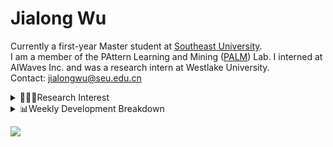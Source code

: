 #  Jialong Wu

Currently a first-year Master student at [Southeast University](https://www.seu.edu.cn/english/).<br>
I am a member of the PAttern Learning and Mining ([PALM](http://palm.seu.edu.cn/home.html)) Lab. I interned at AIWaves Inc. and was a research intern at Westlake University.<br>
Contact: jialongwu@seu.edu.cn
<details><summary>👨🏻‍💻Research Interest</summary>
My current research interests primarily encompass three aspects:

- Exploring the **synergies** between large-scale and small-scale models.
- Investigating the <strong>personalization and interactive</strong> abilities of LLMs.
- Utilizing  <strong>causal inference</strong>  to mitigate bias in conventional NLP tasks.

Recent works:
[Constituency Parsing using LLMs](https://arxiv.org/pdf/2310.19462.pdf), [Agents](https://arxiv.org/pdf/2309.07870.pdf)
</details>

<details><summary>📊Weekly Development Breakdown</summary>

<!--START_SECTION:waka-->

```txt
From: 27 November 2023 - To: 04 December 2023

Total Time: 20 hrs 20 mins

Python       11 hrs 33 mins  ██████████████▒░░░░░░░░░░   56.86 %
Bash         2 hrs 53 mins   ███▓░░░░░░░░░░░░░░░░░░░░░   14.26 %
Other        1 hr 35 mins    ██░░░░░░░░░░░░░░░░░░░░░░░   07.81 %
JSON         1 hr 21 mins    █▓░░░░░░░░░░░░░░░░░░░░░░░   06.69 %
TeX          1 hr 18 mins    █▓░░░░░░░░░░░░░░░░░░░░░░░   06.42 %
```

<!--END_SECTION:waka-->

[![wakatime](https://wakatime.com/badge/user/c6720b29-9431-4a60-bc9d-e1fb2b6bd65f.svg)](https://wakatime.com/@c6720b29-9431-4a60-bc9d-e1fb2b6bd65f)
</details>

![](https://komarev.com/ghpvc/?username=callanwu)
